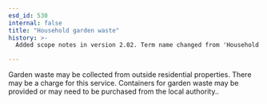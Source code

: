 ```yaml
---
esd_id: 530
internal: false
title: "Household garden waste"
history: >-
  Added scope notes in version 2.02. Term name changed from 'Household waste - garden waste' to 'Refuse - household waste - garden waste' in version 3.00. Name changed to 'Garden waste' and scope notes updated in version 4.00.

---
```


Garden waste may be collected from outside residential properties.  There may be a charge for this service. Containers for garden waste may be provided or may need to be purchased from the local authority..

